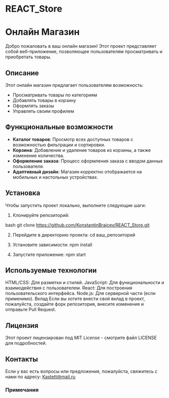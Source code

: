 # REACT_Store
# Онлайн Магазин

Добро пожаловать в ваш онлайн магазин! Этот проект представляет собой веб-приложение, позволяющее пользователям просматривать и приобретать товары.

## Описание

Этот онлайн магазин предлагает пользователям возможность:

- Просматривать товары по категориям
- Добавлять товары в корзину
- Оформлять заказы
- Управлять своим профилем

## Функциональные возможности

- **Каталог товаров**: Просмотр всех доступных товаров с возможностью фильтрации и сортировки.
- **Корзина**: Добавление и удаление товаров из корзины, а также изменение количества.
- **Оформление заказа**: Процесс оформления заказа с вводом данных пользователя.
- **Адаптивный дизайн**: Магазин корректно отображается на мобильных и настольных устройствах.

## Установка

Чтобы запустить проект локально, выполните следующие шаги:

1. Клонируйте репозиторий:

bash
git clone https://github.com/KonstantinBrajcev/REACT_Store.git

2. Перейдите в директорию проекта:
cd ваш_репозиторий

3. Установите зависимости:
npm install

4. Запустите приложение:
npm start


## Используемые технологии

HTML/CSS: Для разметки и стилей.
JavaScript: Для функциональности и взаимодействия с пользователем.
React: Для построения пользовательского интерфейса.
Node.js: Для серверной части (если применимо).
Вклад
Если вы хотите внести свой вклад в проект, пожалуйста, создайте форк репозитория, внесите изменения и отправьте Pull Request.


## Лицензия

Этот проект лицензирован под MIT License - смотрите файл LICENSE для подробностей.


## Контакты

Если у вас есть вопросы или предложения, пожалуйста, свяжитесь с нами по адресу: Kastett@mail.ru


### Примечания
